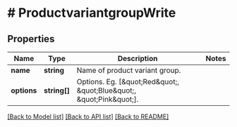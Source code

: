 # # ProductvariantgroupWrite

## Properties

Name | Type | Description | Notes
------------ | ------------- | ------------- | -------------
**name** | **string** | Name of product variant group. |
**options** | **string[]** | Options. Eg. [\&quot;Red\&quot;, \&quot;Blue\&quot;, \&quot;Pink\&quot;]. |

[[Back to Model list]](../../README.md#models) [[Back to API list]](../../README.md#endpoints) [[Back to README]](../../README.md)
